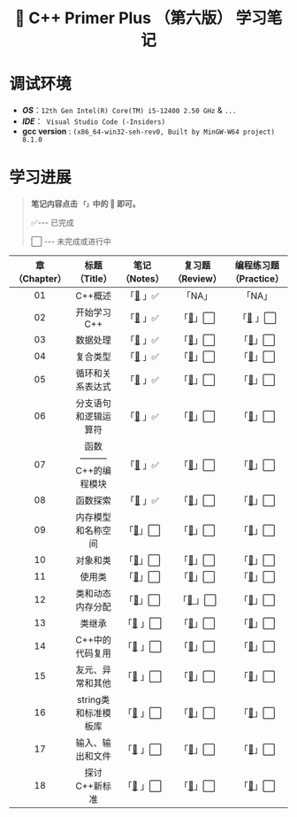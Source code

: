 <h1 align="center">📔 C++ Primer Plus （第六版） 学习笔记</h1>

# 调试环境
- ***OS***：`12th Gen Intel(R) Core(TM) i5-12400 2.50 GHz` & `...`
- ***IDE***：` Visual Studio Code (-Insiders)`  
- **gcc version** :  `(x86_64-win32-seh-rev0, Built by MinGW-W64 project) 8.1.0`

# 学习进展

> **笔记内容点击 `「」`中的 📖 即可。** 
>
> :white_check_mark:--- 已完成 
>
> :white_large_square: --- 未完成或进行中 


|章（Chapter）|标题（Title）|笔记（Notes）|复习题（Review）|编程练习题（Practice）|时间(Date)|
|:--:|:--:|:--:|:--:|:--:|----|
|01|C++概述|「[📖](./Chapter01/README.md) 」:white_check_mark:|「NA」|「NA」|07.09.2023|
|02|开始学习C++|「[📖](./Chapter02/README.md) 」:white_check_mark:|「[📖](./Chapter02/复习题.md)」:white_large_square:|「[📖](./Chapter02/Codes/) 」:white_large_square:|07.10.2023|
|03|数据处理|「[📖](./Chapter03/README.md) 」:white_check_mark:|「[📖]()」:white_large_square:|「[📖]()」:white_large_square:|07.11.2023|
|04|复合类型|「[📖](./Chapter04/README.md) 」:white_check_mark:|「[📖]()」:white_large_square:|「[📖]()」:white_large_square:|07.11.2023|
|05|循环和关系表达式|「[📖](./Chapter05/README.md) 」:white_check_mark:|「[📖]()」:white_large_square:|「[📖]()」:white_large_square:|07.14.2023|
|06|分支语句和逻辑运算符|「[📖](./Chapter06/README.md) 」:white_check_mark:|「[📖]()」:white_large_square:|「[📖]()」:white_large_square:|07.22.2023|
|07|函数 ——— C++的编程模块|「[📖](./Chapter07/README.md) 」:white_check_mark:|「[📖]()」:white_large_square:|「[📖]()」:white_large_square:|07.24.2023|
|08|函数探索|「[📖](./Chapter08/README.md) 」:white_check_mark:|「[📖]()」:white_large_square:|「[📖]()」:white_large_square:|08.03.2023|
|09|内存模型和名称空间|「[📖](./Chapter09/README.md)」:white_large_square:|「[📖]()」:white_large_square:|「[📖]()」:white_large_square:||
|10|对象和类|「[📖](./Chapter10/README.md)」:white_large_square:|「[📖]()」:white_large_square:|「[📖]()」:white_large_square:||
|11|使用类|「[📖](./Chapter11/README.md)」:white_large_square:|「[📖]()」:white_large_square:|「[📖]()」:white_large_square:||
|12|类和动态内存分配|「[📖](./Chapter12/README.md)」:white_large_square:|「[📖 ]()」:white_large_square:|「[📖]()」:white_large_square:||
|13|类继承|「[📖](./Chapter13/README.md) 」:white_large_square:|「[📖]()」:white_large_square:|「[📖]()」:white_large_square:||
|14|C++中的代码复用|「[📖](./Chapter14/README.md) 」:white_large_square:|「[📖]()」:white_large_square:|「[📖]()」:white_large_square:||
|15|友元、异常和其他|「[📖](./Chapter15/README.md) 」:white_large_square:|「[📖]()」:white_large_square:|「[📖]()」:white_large_square:||
|16|string类和标准模板库|「[📖](./Chapter16/README.md) 」:white_large_square:|「[📖]()」:white_large_square:|「[📖]()」:white_large_square:||
|17|输入、输出和文件|「[📖](./Chapter17/README.md) 」:white_large_square:|「[📖]()」:white_large_square:|「[📖]()」:white_large_square:||
|18|探讨C++新标准|「[📖](./Chapter18/README.md) 」:white_large_square:|「[📖]()」:white_large_square:|「[📖]()」:white_large_square:||

